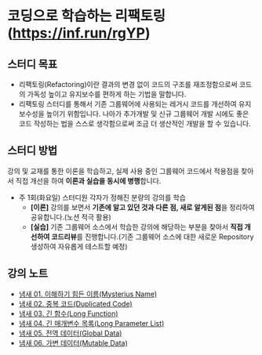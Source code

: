 # 코딩으로 학습하는 리팩토링(https://inf.run/rgYP)


## 스터디 목표
- 리팩토링(Refactoring)이란 결과의 변경 없이 코드의 구조를 재조정함으로써 코드의 가독성 높이고 유지보수를 편하게 하는 기법을 말합니다.
- 리팩토링 스터디를 통해서 기존 그룹웨어에 사용되는 레거시 코드를 개선하여 유지보수성을 높이기 위함입니다. 나아가 추가개발 및 신규 그룹웨어 개발 시에도 좋은 코드 작성하는 법을 스스로 생각함으로써 조금 더 생산적인 개발을 할 수 있습니다.


## 스터디 방법
강의 및 교재를 통한 이론을 학습하고, 실제 사용 중인 그룹웨어 코드에서 적용점을 찾아서 직접 개선을 하여 **이론과 실습을 동시에 병행**합니다.

- 주 1회(화요일) 스터디원 각자가 정해진 분량의 강의를 학습
    - **[이론]** 강의를 보면서 **기존에 알고 있던 것과 다른 점, 새로 알게된 점**을 정리하여 공유합니다.(노션 적극 활용)
    - **[실습]** 기존 그룹웨어 소스에서 학습한 강의에 해당하는 부분을 찾아서 **직접 개선하여 코드리뷰**를 진행합니다.(기존 그룹웨어 소스에 대한 새로운 Repository 생성하여 자유롭게 테스트할 예정)

## 강의 노트

- [냄새 01. 이해하기 힘든 이름(Mysterius Name)](https://github.com/jincrates/spring-workspace/blob/master/refactoring-java/note/_%EB%83%84%EC%83%88%2001.%20%EC%9D%B4%ED%95%B4%ED%95%98%EA%B8%B0%20%ED%9E%98%EB%93%A0%20%EC%9D%B4%EB%A6%84(Mysterius%20Name).md)
- [냄새 02. 중복 코드(Duplicated Code)](https://github.com/jincrates/spring-workspace/blob/master/refactoring-java/docs/_%EB%83%84%EC%83%88%2002.%20%EC%A4%91%EB%B3%B5%20%EC%BD%94%EB%93%9C(Duplicated%20Code).md)
- [냄새 03. 긴 함수(Long Function)](https://github.com/jincrates/spring-workspace/blob/master/refactoring-java/docs/_%EB%83%84%EC%83%88%2003.%20%EA%B8%B4%20%ED%95%A8%EC%88%98(Long%20Function).md)
- [냄새 04. 긴 매개변수 목록(Long Parameter List)](https://github.com/jincrates/spring-workspace/blob/master/refactoring-java/docs/_%EB%83%84%EC%83%88%2004.%20%EA%B8%B4%20%EB%A7%A4%EA%B0%9C%EB%B3%80%EC%88%98%20%EB%AA%A9%EB%A1%9D(Long%20Parameter%20List).md)
- [냄새 05. 전역 데이터(Global Data)](https://github.com/jincrates/spring-workspace/blob/master/refactoring-java/docs/_%EB%83%84%EC%83%88%2005.%20%EC%A0%84%EC%97%AD%20%EB%8D%B0%EC%9D%B4%ED%84%B0(Global%20Data).md)
- [냄새 06. 가변 데이터(Mutable Data)](https://github.com/jincrates/spring-workspace/blob/master/refactoring-java/docs/_%EB%83%84%EC%83%88%2006.%20%EA%B0%80%EB%B3%80%20%EB%8D%B0%EC%9D%B4%ED%84%B0(Mutable%20Data).md)
